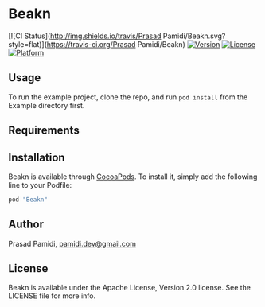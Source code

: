 # Beakn

[![CI Status](http://img.shields.io/travis/Prasad Pamidi/Beakn.svg?style=flat)](https://travis-ci.org/Prasad Pamidi/Beakn)
[![Version](https://img.shields.io/cocoapods/v/Beakn.svg?style=flat)](http://cocoapods.org/pods/Beakn)
[![License](https://img.shields.io/cocoapods/l/Beakn.svg?style=flat)](http://cocoapods.org/pods/Beakn)
[![Platform](https://img.shields.io/cocoapods/p/Beakn.svg?style=flat)](http://cocoapods.org/pods/Beakn)

## Usage

To run the example project, clone the repo, and run `pod install` from the Example directory first.

## Requirements

## Installation

Beakn is available through [CocoaPods](http://cocoapods.org). To install
it, simply add the following line to your Podfile:

```ruby
pod "Beakn"
```

## Author

Prasad Pamidi, pamidi.dev@gmail.com

## License

Beakn is available under the Apache License, Version 2.0 license. See the LICENSE file for more info.

